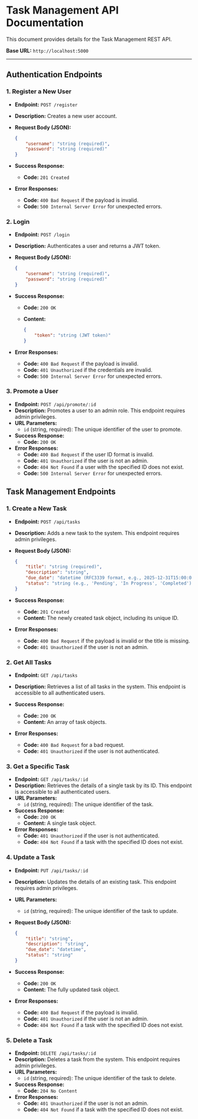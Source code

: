# Task Management API Documentation

This document provides details for the Task Management REST API.

**Base URL:** `http://localhost:5000`

---

## Authentication Endpoints

### 1. Register a New User

-   **Endpoint:** `POST /register`
-   **Description:** Creates a new user account.
-   **Request Body (JSON):**

    ```json
    {
        "username": "string (required)",
        "password": "string (required)"
    }
    ```

-   **Success Response:**
    -   **Code:** `201 Created`
-   **Error Responses:**
    -   **Code:** `400 Bad Request` if the payload is invalid.
    -   **Code:** `500 Internal Server Error` for unexpected errors.

### 2. Login

-   **Endpoint:** `POST /login`
-   **Description:** Authenticates a user and returns a JWT token.
-   **Request Body (JSON):**

    ```json
    {
        "username": "string (required)",
        "password": "string (required)"
    }
    ```

-   **Success Response:**
    -   **Code:** `200 OK`
    -   **Content:**

        ```json
        {
            "token": "string (JWT token)"
        }
        ```

-   **Error Responses:**
    -   **Code:** `400 Bad Request` if the payload is invalid.
    -   **Code:** `401 Unauthorized` if the credentials are invalid.
    -   **Code:** `500 Internal Server Error` for unexpected errors.

### 3. Promote a User

-   **Endpoint:** `POST /api/promote/:id`
-   **Description:** Promotes a user to an admin role. This endpoint requires admin privileges.
-   **URL Parameters:**
    -   `id` (string, required): The unique identifier of the user to promote.
-   **Success Response:**
    -   **Code:** `200 OK`
-   **Error Responses:**
    -   **Code:** `400 Bad Request` if the user ID format is invalid.
    -   **Code:** `401 Unauthorized` if the user is not an admin.
    -   **Code:** `404 Not Found` if a user with the specified ID does not exist.
    -   **Code:** `500 Internal Server Error` for unexpected errors.

## Task Management Endpoints

### 1. Create a New Task

-   **Endpoint:** `POST /api/tasks`
-   **Description:** Adds a new task to the system. This endpoint requires admin privileges.
-   **Request Body (JSON):**

    ```json
    {
        "title": "string (required)",
        "description": "string",
        "due_date": "datetime (RFC3339 format, e.g., 2025-12-31T15:00:00Z)",
        "status": "string (e.g., 'Pending', 'In Progress', 'Completed')"
    }
    ```

-   **Success Response:**
    -   **Code:** `201 Created`
    -   **Content:** The newly created task object, including its unique ID.
-   **Error Responses:**
    -   **Code:** `400 Bad Request` if the payload is invalid or the title is missing.
    -   **Code:** `401 Unauthorized` if the user is not an admin.

### 2. Get All Tasks

-   **Endpoint:** `GET /api/tasks`
-   **Description:** Retrieves a list of all tasks in the system. This endpoint is accessible to all authenticated users.
-   **Success Response:**
    -   **Code:** `200 OK`
    -   **Content:** An array of task objects.

-   **Error Responses:**
    -   **Code:** `400 Bad Request` for a bad request.
    -   **Code:** `401 Unauthorized` if the user is not authenticated.

### 3. Get a Specific Task

-   **Endpoint:** `GET /api/tasks/:id`
-   **Description:** Retrieves the details of a single task by its ID. This endpoint is accessible to all authenticated users.
-   **URL Parameters:**
    -   `id` (string, required): The unique identifier of the task.
-   **Success Response:**
    -   **Code:** `200 OK`
    -   **Content:** A single task object.
-   **Error Responses:**
    -   **Code:** `401 Unauthorized` if the user is not authenticated.
    -   **Code:** `404 Not Found` if a task with the specified ID does not exist.

### 4. Update a Task

-   **Endpoint:** `PUT /api/tasks/:id`
-   **Description:** Updates the details of an existing task. This endpoint requires admin privileges.
-   **URL Parameters:**
    -   `id` (string, required): The unique identifier of the task to update.
-   **Request Body (JSON):**

    ```json
    {
        "title": "string",
        "description": "string",
        "due_date": "datetime",
        "status": "string"
    }
    ```

-   **Success Response:**
    -   **Code:** `200 OK`
    -   **Content:** The fully updated task object.
-   **Error Responses:**
    -   **Code:** `400 Bad Request` if the payload is invalid.
    -   **Code:** `401 Unauthorized` if the user is not an admin.
    -   **Code:** `404 Not Found` if a task with the specified ID does not exist.

### 5. Delete a Task

-   **Endpoint:** `DELETE /api/tasks/:id`
-   **Description:** Deletes a task from the system. This endpoint requires admin privileges.
-   **URL Parameters:**
    -   `id` (string, required): The unique identifier of the task to delete.
-   **Success Response:**
    -   **Code:** `204 No Content`
-   **Error Responses:**
    -   **Code:** `401 Unauthorized` if the user is not an admin.
    -   **Code:** `404 Not Found` if a task with the specified ID does not exist.

